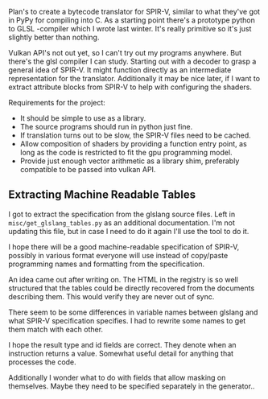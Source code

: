 Plan's to create a bytecode translator for SPIR-V, similar to what they've got in PyPy for compiling into C. As a starting point there's a prototype python to GLSL -compiler which I wrote last winter. It's really primitive so it's just slightly better than nothing.

Vulkan API's not out yet, so I can't try out my programs anywhere. But there's the glsl compiler I can study. Starting out with a decoder to grasp a general idea of SPIR-V. It might function directly as an intermediate representation for the translator. Additionally it may be nice later, if I want to extract attribute blocks from SPIR-V to help with configuring the shaders.

Requirements for the project:
 * It should be simple to use as a library.
 * The source programs should run in python just fine.
 * If translation turns out to be slow, the SPIR-V files need to be cached.
 * Allow composition of shaders by providing a function entry point, as long as the code is restricted to fit the gpu programming model.
 * Provide just enough vector arithmetic as a library shim, preferably compatible to be passed into vulkan API.

## Extracting Machine Readable Tables

I got to extract the specification from the glslang source files. Left in `misc/get_glslang_tables.py` as an additional documentation. I'm not updating this file, but in case I need to do it again I'll use the tool to do it.

I hope there will be a good machine-readable specification of SPIR-V, possibly in various format everyone will use instead of copy/paste programming names and formatting from the specification.

An idea came out after writing on. The HTML in the registry is so well structured that the tables could be directly recovered from the documents describing them. This would verify they are never out of sync.

There seem to be some differences in variable names between glslang and what SPIR-V specification specifies. I had to rewrite some names to get them match with each other.

I hope the result type and id fields are correct. They denote when an instruction returns a value. Somewhat useful detail for anything that processes the code.

Additionally I wonder what to do with fields that allow masking on themselves. Maybe they need to be specified separately in the generator..
